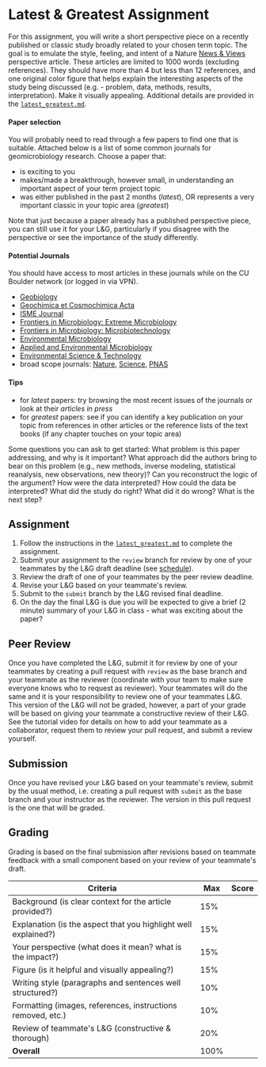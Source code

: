 # Latest & Greatest Assignment

For this assignment, you will write a short perspective piece on a recently published or classic study broadly related to your chosen term topic. The goal is to emulate the style, feeling, and intent of a Nature [News & Views](http://www.nature.com/news/newsandviews) perspective article. These articles are limited to 1000 words (excluding references). They should have more than 4 but less than 12 references, and one original color figure that helps explain the interesting aspects of the study being discussed (e.g. - problem, data, methods, results, interpretation). Make it visually appealing. Additional details are provided in the [`latest_greatest.md`](latest_greatest.md).

#### Paper selection

You will probably need to read through a few papers to find one that is suitable. Attached below is a list of some common journals for geomicrobiology research. Choose a paper that:

 - is exciting to you
 - makes/made a breakthrough, however small, in understanding an important aspect of your term project topic
 - was either published in the past 2 months (*latest*), OR represents a very important classic in your topic area (*greatest*)

Note that just because a paper already has a published perspective piece, you can still use it for your L&G, particularly if you disagree with the perspective or see the importance of the study differently.

#### Potential Journals

You should have access to most articles in these journals while on the CU Boulder network (or logged in via VPN).

- [Geobiology](https://goo.gl/UPvaDQ)
- [Geochimica et Cosmochimica Acta](https://www.journals.elsevier.com/geochimica-et-cosmochimica-acta)
- [ISME Journal](http://www.nature.com/ismej/index.html)
- [Frontiers in Microbiology: Extreme Microbiology](http://journal.frontiersin.org/journal/microbiology/section/extreme-microbiology)
- [Frontiers in Microbiology: Microbiotechnology](http://journal.frontiersin.org/journal/microbiology/section/microbiotechnology-ecotoxicology-and-bioremediation)
- [Environmental Microbiology](https://goo.gl/Qi4euY)
- [Applied and Environmental Microbiology](http://aem.asm.org/)
- [Environmental Science & Technology](http://pubs.acs.org/journal/esthag)
- broad scope journals: [Nature](https://www.nature.com/), [Science](http://www.sciencemag.org/), [PNAS](http://www.pnas.org/)

#### Tips

  - for *latest* papers: try browsing the most recent issues of the journals or look at their *articles in press*
  - for *greatest* papers: see if you can identify a key publication on your topic from references in other articles or the reference lists of the text books (if any chapter touches on your topic area)

Some questions you can ask to get started: What problem is this paper addressing, and why is it important?  What approach did the authors bring to bear on this problem (e.g., new methods, inverse modeling, statistical reanalysis, new observations, new theory)?  Can you reconstruct the logic of the argument?  How were the data interpreted?  How could the data be interpreted?  What did the study do right?  What did it do wrong?  What is the next step?

## Assignment

1. Follow the instructions in the [`latest_greatest.md`](latest_greatest.md) to complete the assignment.
2. Submit your assignment to the `review` branch for review by one of your teammates by the L&G draft deadline (see [schedule](https://2017-geomicrobiology.github.io/schedule/)).
3. Review the draft of one of your teammates by the peer review deadline.
4. Revise your L&G based on your teammate's review.
5. Submit to the `submit` branch by the L&G revised final deadline.
6. On the day the final L&G is due you will be expected to give a brief (2 minute) summary of your L&G in class - what was exciting about the paper?

## Peer Review

Once you have completed the L&G, submit it for review by one of your teammates by creating a pull request with `review` as the base branch and your teammate as the reviewer (coordinate with your team to make sure everyone knows who to request as reviewer). Your teammates will do the same and it is your responsibility to review one of your teammates L&G. This version of the L&G will not be graded, however, a part of your grade will be based on giving your teammate a constructive review of their L&G. See the tutorial video for details on how to add your teammate as a collaborator, request them to review your pull request, and submit a review yourself.

## Submission

Once you have revised your L&G based on your teammate's review, submit by the usual method, i.e. creating a pull request with `submit` as the base branch and your instructor as the reviewer. The version in this pull request is the one that will be graded.

## Grading

Grading is based on the final submission after revisions based on teammate feedback with a small component based on your review of your teammate's draft.

Criteria                                                       | Max  | Score
---------------------------------------------------------------|------|------
Background (is clear context for the article provided?)        | 15%  |
Explanation (is the aspect that you highlight well explained?) | 15%  |
Your perspective (what does it mean? what is the impact?)      | 15%  |
Figure (is it helpful and visually appealing?)                 | 15%  |
Writing style (paragraphs and sentences well structured?)      | 10%  |
Formatting (images, references, instructions removed, etc.)    | 10%  |
Review of teammate's L&G (constructive & thorough)             | 20%  |
**Overall**                                                    | 100% |

